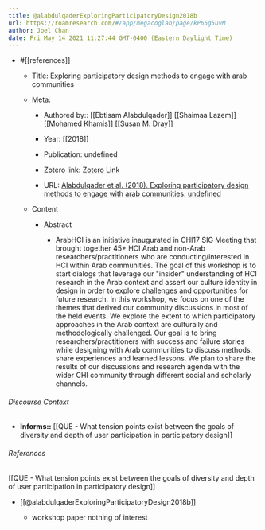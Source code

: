 ```yaml
---
title: @alabdulqaderExploringParticipatoryDesign2018b
url: https://roamresearch.com/#/app/megacoglab/page/kP65g5uvM
author: Joel Chan
date: Fri May 14 2021 11:27:44 GMT-0400 (Eastern Daylight Time)
---
```


- #[[references]]

    - Title: Exploring participatory design methods to engage with arab communities

    - Meta:

        - Authored by:: [[Ebtisam Alabdulqader]] [[Shaimaa Lazem]] [[Mohamed Khamis]] [[Susan M. Dray]]

        - Year: [[2018]]

        - Publication: undefined

        - Zotero link: [Zotero Link](zotero://select/items/7_DMA8NZHK)

        - URL: [Alabdulqader et al. (2018). Exploring participatory design methods to engage with arab communities. undefined](https://doi.org/10.1145/3170427.3170623)

    - Content

        - Abstract

            - ArabHCI is an initiative inaugurated in CHI17 SIG Meeting that brought together 45+ HCI Arab and non-Arab researchers/practitioners who are conducting/interested in HCI within Arab communities. The goal of this workshop is to start dialogs that leverage our "insider" understanding of HCI research in the Arab context and assert our culture identity in design in order to explore challenges and opportunities for future research. In this workshop, we focus on one of the themes that derived our community discussions in most of the held events. We explore the extent to which participatory approaches in the Arab context are culturally and methodologically challenged. Our goal is to bring researchers/practitioners with success and failure stories while designing with Arab communities to discuss methods, share experiences and learned lessons. We plan to share the results of our discussions and research agenda with the wider CHI community through different social and scholarly channels.

###### Discourse Context

- **Informs::** [[QUE - What tension points exist between the goals of diversity and depth of user participation in participatory design]]

###### References

[[QUE - What tension points exist between the goals of diversity and depth of user participation in participatory design]]

- [[@alabdulqaderExploringParticipatoryDesign2018b]]

    - workshop paper nothing of interest
